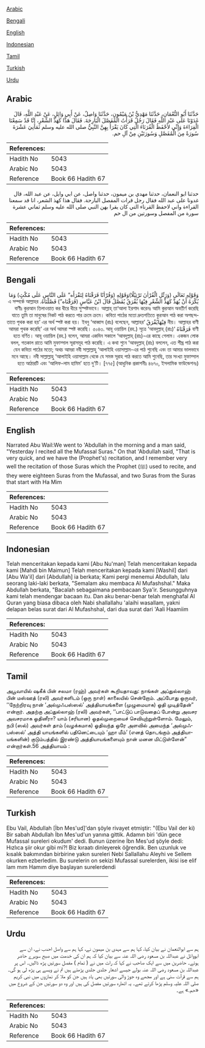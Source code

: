 [Arabic](#arabic)

[Bengali](#bengali)

[English](#english)

[Indonesian](#indonesian)

[Tamil](#tamil)

[Turkish](#turkish)

[Urdu](#urdu)

## Arabic


<div dir="rtl" lang="ar" style={{fontSize:'larger',backgroundColor:'#f8f9fa',padding:20}}>
حَدَّثَنَا أَبُو النُّعْمَانِ، حَدَّثَنَا مَهْدِيُّ بْنُ مَيْمُونٍ، حَدَّثَنَا وَاصِلٌ، عَنْ أَبِي وَائِلٍ، عَنْ عَبْدِ اللَّهِ، قَالَ غَدَوْنَا عَلَى عَبْدِ اللَّهِ فَقَالَ رَجُلٌ قَرَأْتُ الْمُفَصَّلَ الْبَارِحَةَ‏.‏ فَقَالَ هَذًّا كَهَذِّ الشِّعْرِ، إِنَّا قَدْ سَمِعْنَا الْقِرَاءَةَ وَإِنِّي لأَحْفَظُ الْقُرَنَاءَ الَّتِي كَانَ يَقْرَأُ بِهِنَّ النَّبِيُّ صلى الله عليه وسلم ثَمَانِيَ عَشْرَةَ سُورَةً مِنَ الْمُفَصَّلِ وَسُورَتَيْنِ مِنْ آلِ حم‏.‏
</div>
<div style={{backgroundColor:'#f8f9fa',padding:20, marginBottom: 10}}><table> <thead> <tr> <th>References:</th> <th></th> </tr> </thead> <tbody><tr><td>Hadith No</td><td>5043</td></tr><tr><td>Arabic No</td><td>5043</td></tr><tr><td>Reference</td><td>Book 66 Hadith 67</td></tr></tbody></table></div>


<div dir="rtl" lang="ar" style={{fontSize:'larger',backgroundColor:'#f8f9fa',padding:20}}>
حدثنا ابو النعمان، حدثنا مهدي بن ميمون، حدثنا واصل، عن ابي وايل، عن عبد الله، قال غدونا على عبد الله فقال رجل قرات المفصل البارحة. فقال هذا كهذ الشعر، انا قد سمعنا القراءة واني لاحفظ القرناء التي كان يقرا بهن النبي صلى الله عليه وسلم ثماني عشرة سورة من المفصل وسورتين من ال حم
</div>
<div style={{backgroundColor:'#f8f9fa',padding:20, marginBottom: 10}}><table> <thead> <tr> <th>References:</th> <th></th> </tr> </thead> <tbody><tr><td>Hadith No</td><td>5043</td></tr><tr><td>Arabic No</td><td>5043</td></tr><tr><td>Reference</td><td>Book 66 Hadith 67</td></tr></tbody></table></div>

## Bengali


<div dir="rtl" lang="bn" style={{fontSize:'larger',backgroundColor:'#f8f9fa',padding:20}}>
وَقَوْلِهِ تَعَالَى (وَرَتِّلِ الْقُرْاٰنَ تَرْتِيْلًا)وَقَوْلِهِ (وَقُرْاٰنًا فَرَقْنَاهُ لِتَقْرَأَه” عَلَى النَّاسِ عَلٰى مُكْثٍ) وَمَا يُكْرَهُ أَنْ يُهَذَّ كَهَذِّ الشِّعْرِ فِيْهَا يُفْرَقُ يُفَصَّلُ قَالَ ابْنُ عَبَّاسٍ (فَرَقْنَاه”) فَصَّلْنَاهُ. এ সম্পর্কে আল্লাহর বাণীঃ কুরআন তিলাওয়াত কর ধীরে ধীরে সুস্পষ্টভাবে। আল্লাহ্ তা‘আলা ইরশাদ করেনঃ আমি কুরআন অবতীর্ণ করেছি যাতে তুমি তা মানুষের নিকট পাঠ করতে পার ক্রমে ক্রমে। কবিতা পাঠের মতো দ্রুতগতিতে কুরআন পাঠ করা অপছন্দনীয়। আল্লাহর বাণী فِيْهَايُفْرَقُ ‘তাতে পৃথক করা হয়’ এর অর্থ স্পষ্ট করা হয়। ইবনু ‘আব্বাস (রাঃ) বলেছেন, আল্লাহর বাণী فَرَقْنَاهُ ‘আমরা পৃথক করেছি’ এর অর্থ আমরা স্পষ্ট করেছি। ৫০৪৩. আবূ ওয়ায়িল (রহ.) সূত্রে ‘আবদুল্লাহ্ (রাঃ) হতে বর্ণিত। আবূ ওয়ায়িল (রহ.) বলেন, আমরা একদিন সকালে ‘আবদুল্লাহ্ (রাঃ)-এর কাছে গেলাম। একজন লোক বলল, গতকাল রাতে আমি মুফাস্সাল সূরাসমূহ পাঠ করেছি। এ কথা শুনে ‘আবদুল্লাহ্ (রাঃ) বললেন, এত শীঘ্র পাঠ করা যেন কবিতা পাঠের মতো; অথচ আমরা নবী সাল্লাল্লাহু ‘আলাইহি ওয়াসাল্লাম-এর পাঠ শুনেছি এবং তা আমার ভালভাবে মনে আছে। নবী সাল্লাল্লাহু ‘আলাইহি ওয়াসাল্লাম থেকে যে সমস্ত সূরাহ পাঠ করতে আমি শুনেছি, তার সংখ্যা মুফাস্সাল হতে আঠারটি এবং ‘আলিফ-লাম হামিম’ হতে দু’টি। [৭৭৫] (আধুনিক প্রকাশনীঃ ৪৬৭০, ইসলামিক ফাউন্ডেশনঃ)
</div>
<div style={{backgroundColor:'#f8f9fa',padding:20, marginBottom: 10}}><table> <thead> <tr> <th>References:</th> <th></th> </tr> </thead> <tbody><tr><td>Hadith No</td><td>5043</td></tr><tr><td>Arabic No</td><td>5043</td></tr><tr><td>Reference</td><td>Book 66 Hadith 67</td></tr></tbody></table></div>

## English


<div dir="ltr" lang="en" style={{fontSize:'larger',backgroundColor:'#f8f9fa',padding:20}}>
Narrated Abu Wail:We went to 'Abdullah in the morning and a man said, "Yesterday I recited all the Mufassal Suras." On that 'Abdullah said, "That is very quick, and we have the (Prophet's) recitation, and I remember very well the recitation of those Suras which the Prophet (ﷺ) used to recite, and they were eighteen Suras from the Mufassal, and two Suras from the Suras that start with Ha Mim
</div>
<div style={{backgroundColor:'#f8f9fa',padding:20, marginBottom: 10}}><table> <thead> <tr> <th>References:</th> <th></th> </tr> </thead> <tbody><tr><td>Hadith No</td><td>5043</td></tr><tr><td>Arabic No</td><td>5043</td></tr><tr><td>Reference</td><td>Book 66 Hadith 67</td></tr></tbody></table></div>

## Indonesian


<div dir="ltr" lang="id" style={{fontSize:'larger',backgroundColor:'#f8f9fa',padding:20}}>
Telah menceritakan kepada kami [Abu Nu'man] Telah menceritakan kepada kami [Mahdi bin Maimun] Telah menceritakan kepada kami [Washil] dari [Abu Wa'il] dari [Abdullah] ia berkata; Kami pergi menemui Abdullah, lalu seorang laki-laki berkata, "Semalam aku membaca Al Mufashshal." Maka Abdullah berkata, "Bacalah sebagaimana pembacaan Sya'ir. Sesungguhnya kami telah mendengar bacaan itu. Dan aku benar-benar telah menghafal Al Quran yang biasa dibaca oleh Nabi shallallahu 'alaihi wasallam, yakni delapan belas surat dari Al Mufashshal, dari dua surat dari 'Aali Haamiim
</div>
<div style={{backgroundColor:'#f8f9fa',padding:20, marginBottom: 10}}><table> <thead> <tr> <th>References:</th> <th></th> </tr> </thead> <tbody><tr><td>Hadith No</td><td>5043</td></tr><tr><td>Arabic No</td><td>5043</td></tr><tr><td>Reference</td><td>Book 66 Hadith 67</td></tr></tbody></table></div>

## Tamil


<div dir="ltr" lang="ta" style={{fontSize:'larger',backgroundColor:'#f8f9fa',padding:20}}>
அபூவாயில் ஷகீக் பின் சலமா (ரஹ்) அவர்கள் கூறியதாவது: நாங்கள் அப்துல்லாஹ் பின் மஸ்ஊத் (ரலி) அவர்களிடம் (ஒரு நாள்) காலையில் சென்றோம். அப்போது ஒருவர், ‘‘நேற்றிரவு நான் ‘அல்முஃபஸ்ஸல்’ அத்தியாயங்களை (முழுமையாக) ஓதி முடித்தேன்” என்றார். அதற்கு அப்துல்லாஹ் (ரலி) அவர்கள், ‘‘பாட்டுப் பாடுவதைப் போன்று அவசர அவசரமாக ஓதினீரா? யாம் (சரியான) ஓதல்முறையைச் செவியுற்றுள்ளோம். மேலும், நபி (ஸல்) அவர்கள் தாம் (வழக்கமாக) ஓதிவந்த ஒரே அளவில் அமைந்த ‘அல்முஃபஸ்ஸல்’ அத்தி யாயங்களில் பதினெட்டையும் ‘ஹா மீம்’ (எனத் தொடங்கும் அத்தியாயங்களின்) குடும்பத்தில் இரண்டு அத்தியாயங்களையும் நான் மனன மிட்டுள்ளேன்” என்றார்கள்.56 அத்தியாயம் :
</div>
<div style={{backgroundColor:'#f8f9fa',padding:20, marginBottom: 10}}><table> <thead> <tr> <th>References:</th> <th></th> </tr> </thead> <tbody><tr><td>Hadith No</td><td>5043</td></tr><tr><td>Arabic No</td><td>5043</td></tr><tr><td>Reference</td><td>Book 66 Hadith 67</td></tr></tbody></table></div>

## Turkish


<div dir="ltr" lang="tr" style={{fontSize:'larger',backgroundColor:'#f8f9fa',padding:20}}>
Ebu Vail, Abdullah [İbn Mes'ud]'dan şöyle rivayet etmiştir: "(Ebu Vail der ki) Bir sabah Abdullah İbn Mes'ud'un yanına gittik. Adamın biri 'dün gece Mufassal sureleri okudum' dedi. Bunun üzerine İbn Mes'ud şöyle dedi: Hızlıca şiir okur gibi mi?! Biz kıraatı dinleyerek öğrendik. Ben uzunluk ve kısalık bakımından birbirine yakın sureleri Nebi Sallallahu Aleyhi ve Sellem okurken ezberledim. Bu surelerin on sekizi Mufassal surelerden, ikisi ise elif lam mım Hamım diye başlayan surelerdendi
</div>
<div style={{backgroundColor:'#f8f9fa',padding:20, marginBottom: 10}}><table> <thead> <tr> <th>References:</th> <th></th> </tr> </thead> <tbody><tr><td>Hadith No</td><td>5043</td></tr><tr><td>Arabic No</td><td>5043</td></tr><tr><td>Reference</td><td>Book 66 Hadith 67</td></tr></tbody></table></div>

## Urdu


<div dir="rtl" lang="ur" style={{fontSize:'larger',backgroundColor:'#f8f9fa',padding:20}}>
ہم سے ابوالنعمان نے بیان کیا، کہا ہم سے مہدی بن میمون نے، کہا ہم سے واصل احدب نے، ان سے ابووائل نے عبداللہ بن مسعود رضی اللہ عنہ سے بیان کیا کہ ہم ان کی خدمت میں صبح سویرے حاضر ہوئے۔ حاضرین میں سے ایک صاحب نے کہا کہ رات میں نے ( تمام ) مفصل سورتیں پڑھ ڈالیں۔ اس پر عبداللہ بن مسعود رضی اللہ عنہ بولے جیسے اشعار جلدی جلدی پڑھتے ہیں تم نے ویسے ہی پڑھ لی ہو گی۔ ہم سے قرآت سنی ہے اور مجھے وہ جوڑ والی سورتیں بھی یاد ہیں جن کو ملا کر نمازوں میں نبی کریم صلی اللہ علیہ وسلم پڑھا کرتے تھے۔ یہ اٹھارہ سورتیں مفصل کی ہیں اور وہ دو سورتیں جن کے شروع میں «حم‏.‏» ہے۔
</div>
<div style={{backgroundColor:'#f8f9fa',padding:20, marginBottom: 10}}><table> <thead> <tr> <th>References:</th> <th></th> </tr> </thead> <tbody><tr><td>Hadith No</td><td>5043</td></tr><tr><td>Arabic No</td><td>5043</td></tr><tr><td>Reference</td><td>Book 66 Hadith 67</td></tr></tbody></table></div>
